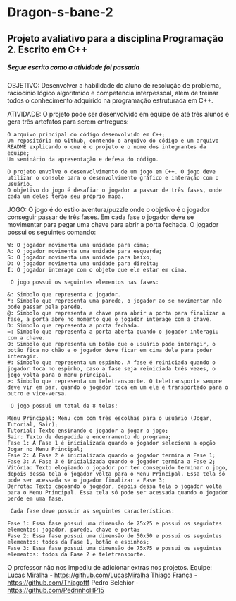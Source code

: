 # Dragon-s-bane-2
## Projeto avaliativo para a disciplina Programação 2. Escrito em C++
##### Segue escrito como a atividade foi passada
OBJETIVO:
     Desenvolver a habilidade do aluno de resolução de problema, raciocínio lógico algorítmico e competência interpessoal, além de
     treinar todos o conhecimento adquirido na programação estruturada em C++.

ATIVIDADE:
    O projeto pode ser desenvolvido em equipe de até três alunos e gera três artefatos para serem entregues:

    O arquivo principal do código desenvolvido em C++;
    Um repositório no Github, contendo o arquivo do código e um arquivo README explicando o que é o projeto e o nome dos integrantes da equipe;
    Um seminário da apresentação e defesa do código.

    O projeto envolve o desenvolvimento de um jogo em C++. O jogo deve utilizar o console para o desenvolvimento gráfico e interação com o usuário.
    O objetivo do jogo é desafiar o jogador a passar de três fases, onde cada um deles terão seu próprio mapa.

JOGO:
     O jogo é do estilo aventura/puzzle onde o objetivo é o jogador conseguir passar de três fases. Em cada fase o jogador deve se movimentar
     para pegar uma chave para abrir a porta fechada.
     O jogador possui os seguintes comando:

    W: O jogador movimenta uma unidade para cima;
    A: O jogador movimenta uma unidade para esquerda;
    S: O jogador movimenta uma unidade para baixo;
    D: O jogador movimenta uma unidade para direita;
    I: O jogador interage com o objeto que ele estar em cima.

     O jogo possui os seguintes elementos nas fases:

    &: Simbolo que representa o jogador.
    *: Simbolo que representa uma parede, o jogador ao se movimentar não pode passar pela parede.
    @: Simbolo que representa a chave para abrir a porta para finalizar a fase, a porta abre no momento que o jogador interage com a chave.
    D: Simbolo que representa a porta fechada.
    =: Simbolo que representa a porta aberta quando o jogador interagiu com a chave.
    O: Simbolo que representa um botão que o usuário pode interagir, o botão fica no chão e o jogador deve ficar em cima dele para poder interagir.
    #: Simbolo que representa um espinho. A fase é reiniciada quando o jogador toca no espinho, caso a fase seja reiniciada três vezes, o jogo volta para o menu principal.
    >: Simbolo que representa um teletransporte. O teletransporte sempre deve vir em par, quando o jogador toca em um ele é transportado para o outro e vice-versa.

     O jogo possui um total de 8 telas:

    Menu Principal: Menu com com três escolhas para o usuário (Jogar, Tutorial, Sair);
    Tutorial: Texto ensinando o jogador a jogar o jogo;
    Sair: Texto de despedida e encerramento do programa;
    Fase 1: A Fase 1 é inicializada quando o jogador seleciona a opção Jogar no Menu Principal;
    Fase 2: A Fase 2 é inicializada quando o jogador termina a Fase 1;
    Fase 3: A Fase 3 é inicializada quando o jogador termina a Fase 2;
    Vitória: Texto elogiando o jogador por ter conseguido terminar o jogo, depois dessa tela o jogador volta para o Menu Principal. Essa tela só pode ser acessada se o jogador finalizar a Fase 3;
    Derrota: Texto caçoando o jogador, depois dessa tela o jogador volta para o Menu Principal. Essa tela só pode ser acessada quando o jogador perde em uma fase.

     Cada fase deve possuir as seguintes características:

    Fase 1: Essa fase possui uma dimensão de 25x25 e possui os seguintes elementos: jogador, parede, chave e porta;
    Fase 2: Essa fase possui uma dimensão de 50x50 e possui os seguintes elementos: todos da Fase 1, botão e espinhos;
    Fase 3: Essa fase possui uma dimensão de 75x75 e possui os seguintes elementos: todos da Fase 2 e teletransporte.
    
    
O professor não nos impediu de adicionar extras nos projetos.
Equipe:
Lucas Miralha - https://github.com/LucasMiralha
Thiago França - https://github.com/Thiagottf
Pedro Belchior - https://github.com/PedrinhoHP15
